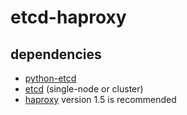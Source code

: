 # etcd-haproxy

## dependencies
* [python-etcd](https://github.com/jplana/python-etcd)
* [etcd](https://github.com/coreos/etcd) (single-node or cluster)
* [haproxy](http://www.haproxy.org/) version 1.5 is recommended

